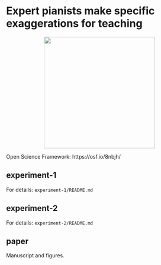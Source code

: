 # Expert pianists make specific exaggerations for teaching

<p align="center">
  <img height="300" src="https://media.giphy.com/media/abGjeRq4sQO6A/giphy.gif">
</p>
Open Science Framework: https://osf.io/8nbjh/

## experiment-1
For details: `experiment-1/README.md`

## experiment-2
For details: `experiment-2/README.md`

## paper
Manuscript and figures.
